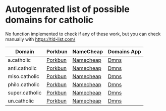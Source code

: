 # Autogenrated list of possible domains for catholic

No function implemented to check if any of these work, but you can check manually with https://tld-list.com/

| Domain | Porkbun | NameCheap | Domains App |
|---|---|---|---|
| a.catholic | [Porkbun](https://porkbun.com/checkout/search?prb=e814663da1&tlds=&idnLanguage=&search=search&q=a.catholic) | [Namecheap](https://www.namecheap.com/domains/registration/results/?domain=a.catholic) | [Dmns](https://dmns.app/domains?q=a.catholic) |
| anti.catholic | [Porkbun](https://porkbun.com/checkout/search?prb=e814663da1&tlds=&idnLanguage=&search=search&q=anti.catholic) | [Namecheap](https://www.namecheap.com/domains/registration/results/?domain=anti.catholic) | [Dmns](https://dmns.app/domains?q=anti.catholic) |
| miso.catholic | [Porkbun](https://porkbun.com/checkout/search?prb=e814663da1&tlds=&idnLanguage=&search=search&q=miso.catholic) | [Namecheap](https://www.namecheap.com/domains/registration/results/?domain=miso.catholic) | [Dmns](https://dmns.app/domains?q=miso.catholic) |
| philo.catholic | [Porkbun](https://porkbun.com/checkout/search?prb=e814663da1&tlds=&idnLanguage=&search=search&q=philo.catholic) | [Namecheap](https://www.namecheap.com/domains/registration/results/?domain=philo.catholic) | [Dmns](https://dmns.app/domains?q=philo.catholic) |
| super.catholic | [Porkbun](https://porkbun.com/checkout/search?prb=e814663da1&tlds=&idnLanguage=&search=search&q=super.catholic) | [Namecheap](https://www.namecheap.com/domains/registration/results/?domain=super.catholic) | [Dmns](https://dmns.app/domains?q=super.catholic) |
| un.catholic | [Porkbun](https://porkbun.com/checkout/search?prb=e814663da1&tlds=&idnLanguage=&search=search&q=un.catholic) | [Namecheap](https://www.namecheap.com/domains/registration/results/?domain=un.catholic) | [Dmns](https://dmns.app/domains?q=un.catholic) |
